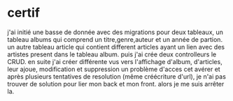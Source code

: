 # certif


j'ai initié une basse de donnée avec des migrations pour deux tableaux, un tableau albums qui comprend un titre,genre,auteur et un année de partion.  un autre tableau 
article qui contient different articles ayant un lien avec des artistes present dans le tableau album. 
puis j'ai crée deux controlleurs le CRUD. en suite j'ai créer différente vus vers l'affichage d'album, d'articles, leur ajoue, modification et suppression
un problème d'acces cet avérer et après plusieurs tentatives de resolution (même créécriture d'url), je n'ai pas trouver de solution pour lier mon back et mon front. 
alors je me suis arrêter la. 
